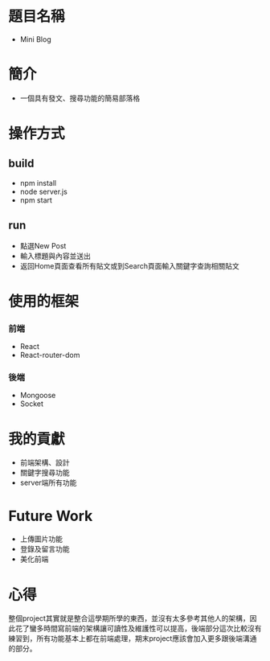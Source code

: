 # 題目名稱
- Mini Blog

# 簡介
- 一個具有發文、搜尋功能的簡易部落格

# 操作方式
## build
- npm install
- node server.js
- npm start
## run
- 點選New Post
- 輸入標題與內容並送出
- 返回Home頁面查看所有貼文或到Search頁面輸入關鍵字查詢相關貼文

# 使用的框架
### 前端
- React
- React-router-dom
### 後端
- Mongoose
- Socket

# 我的貢獻
- 前端架構、設計
- 關鍵字搜尋功能
- server端所有功能

# Future Work
- 上傳圖片功能
- 登錄及留言功能
- 美化前端

# 心得
整個project其實就是整合這學期所學的東西，並沒有太多參考其他人的架構，因此花了蠻多時間寫前端的架構讓可讀性及維護性可以提高，後端部分這次比較沒有練習到，所有功能基本上都在前端處理，期末project應該會加入更多跟後端溝通的部分。
